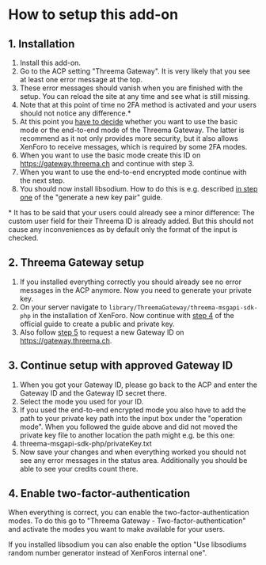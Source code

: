 # How to setup this add-on

## 1. Installation

1. Install this add-on.
2. Go to the ACP setting "Threema Gateway". It is very likely that you see at least one error message at the top.  
3. These error messages should vanish when you are finished with the setup. You can reload the site at any time and see what is still missing.  
4. Note that at this point of time no 2FA method is activated and your users should not notice any difference.\*
5. At this point you [have to decide](https://gateway.threema.ch/en/products) whether you want to use the basic mode or the end-to-end mode of the Threema Gateway. The latter is recommend as it not only provides more security, but it also allows XenForo to receive messages, which is required by some 2FA modes.  
6. When you want to use the basic mode create this ID on <https://gateway.threema.ch> and continue with step 3.  
7. When you want to use the end-to-end encrypted mode continue with the next step.
8. You should now install libsodium. How to do this is e.g. described [in step one](https://github.com/rugk/threema-msgapi-sdk-php/wiki/How-to-generate-a-new-key-pair-and-send-a-message#1-preparation) of the "generate a new key pair" guide.

\* It has to be said that your users could already see a minor difference: The custom user field for their Threema ID is already added. But this should not cause any inconveniences as by default only the format of the input is checked.

## 2. Threema Gateway setup

1. If you installed everything correctly you should already see no error messages in the ACP anymore. Now you need to generate your private key.
2. On your server navigate to `library/ThreemaGateway/threema-msgapi-sdk-php` in the installation of XenForo. Now continue with [step 4](https://github.com/rugk/threema-msgapi-sdk-php/wiki/How-to-generate-a-new-key-pair-and-send-a-message#user-content-4-generate-a-keypair-by-running-the-tool) of the official guide to create a public and private key.
3. Also follow [step 5](https://github.com/rugk/threema-msgapi-sdk-php/wiki/How-to-generate-a-new-key-pair-and-send-a-message#5-request-custom-threema-id-and-submit-key) to request a new Gateway ID on <https://gateway.threema.ch>.

## 3. Continue setup with approved Gateway ID

1. When you got your Gateway ID, please go back to the ACP and enter the Gateway ID and the Gateway ID secret there.
2. Select the mode you used for your ID.
3. If you used the end-to-end encrypted mode you also have to add the path to your private key path into the input box under the "operation mode". When you followed the guide above and did not moved the private key file to another location the path might e.g. be this one:
4. threema-msgapi-sdk-php/privateKey.txt
5. Now save your changes and when everything worked you should not see any error messages in the status area. Additionally you should be able to see your credits count there.

## 4. Enable two-factor-authentication

When everything is correct, you can enable the two-factor-authentication modes. To do this go to "Threema Gateway - Two-factor-authentication" and activate the modes you want to make available for your users.

If you installed libsodium you can also enable the option "Use libsodiums random number generator instead of XenForos internal one".
